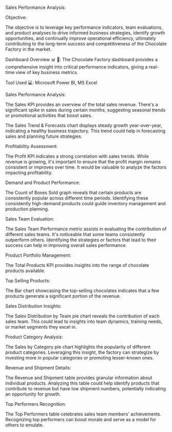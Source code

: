 Sales Performance Analysis:

Objective:

The objective is to leverage key performance indicators, team evaluations, and product analyses to drive informed business strategies, identify growth opportunities, and continually improve operational efficiency, ultimately contributing to the long-term success and competitiveness of the Chocolate Factory in the market.

Dashboard Overview 📊 🍫:
The Chocolate Factory dashboard provides a comprehensive insight into critical performance indicators, giving a real-time view of key business metrics.

Tool Used 💻: Microsoft Power BI, MS Excel

Sales Performance Analysis:

The Sales KPI provides an overview of the total sales revenue. There's a significant spike in sales during certain months, suggesting seasonal trends or promotional activities that boost sales.

The Sales Trend & Forecasts chart displays steady growth year-over-year, indicating a healthy business trajectory. This trend could help in forecasting sales and planning future strategies.

Profitability Assessment:

The Profit KPI indicates a strong correlation with sales trends. While revenue is growing, it's important to ensure that the profit margin remains consistent or improves over time. It would be valuable to analyze the factors impacting profitability.

Demand and Product Performance:

The Count of Boxes Sold graph reveals that certain products are consistently popular across different time periods. Identifying these consistently high-demand products could guide inventory management and production planning.

Sales Team Evaluation:

The Sales Team Performance metric assists in evaluating the contribution of different sales teams. It's noticeable that some teams consistently outperform others. Identifying the strategies or factors that lead to their success can help in improving overall sales performance.

Product Portfolio Management:

The Total Products KPI provides insights into the range of chocolate products available.

Top Selling Products:

The Bar chart showcasing the top-selling chocolates indicates that a few products generate a significant portion of the revenue.

Sales Distribution Insights:

The Sales Distribution by Team pie chart reveals the contribution of each sales team. This could lead to insights into team dynamics, training needs, or market segments they excel in.

Product Category Analysis:

The Sales by Category pie chart highlights the popularity of different product categories. Leveraging this insight, the factory can strategize by investing more in popular categories or promoting lesser-known ones.

Revenue and Shipment Details:

The Revenue and Shipment table provides granular information about individual products. Analyzing this table could help identify products that contribute to revenue but have low shipment numbers, potentially indicating an opportunity for growth.

Top Performers Recognition:

The Top Performers table celebrates sales team members' achievements. Recognizing top performers can boost morale and serve as a model for others to emulate.
